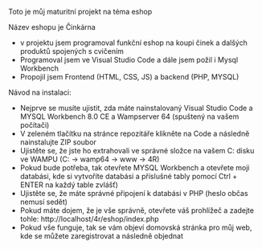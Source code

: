 Toto je můj maturitní projekt na téma eshop

Název eshopu je Činkárna
 - v projektu jsem programoval funkční eshop na koupi činek a dalšých produktů spojených s cvičením
 - Programoval jsem ve Visual Studio Code a dále jsem požil i Mysql Workbench
 - Propojil jsem Frontend (HTML, CSS, JS) a backend (PHP, MYSQL)

Návod na instalaci:
 - Nejprve se musíte ujistit, zda máte nainstalovaný Visual Studio Code a MYSQL Workbench 8.0 CE a Wampserver 64 (spuštený na vašem počítači)
 - V zeleném tlačítku na stránce repozitáře klikněte na Code a následně nainstalujte ZIP soubor
 - Ujistěte se, že jste ho extrahovali ve správné složce na vašem C: disku ve WAMPU (C: -> wamp64 -> www -> 4R)
 - Pokud bude potřeba, tak otevřete MYSQL Workbench a otevřete moji databási, kde si vytvoříte databási a příslušné tably pomocí Ctrl + ENTER na každý table zvlášť)
 - Ujistěte se, že máte správné připojení k databási v PHP (heslo občas nemusí sedět)
 - Pokud máte dojem, že je vše správně, otevřete váš prohlížeč a zadejte tohle: http://localhost/4r/eshop/index.php
 - Pokud vše funguje, tak se vám objeví domovská stránka pro můj web, kde se můžete zaregistrovat a následně objednat 

